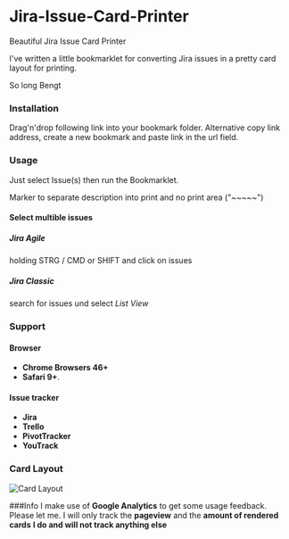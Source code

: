 # Jira-Issue-Card-Printer
Beautiful Jira Issue Card Printer

I've written a little bookmarklet for converting Jira issues in a pretty card layout for printing.

So long
Bengt

### Installation
Drag'n'drop following link into your bookmark folder.
Alternative copy link address, create a new bookmark and paste link in the url field.

### Usage
Just select Issue(s) then run the Bookmarklet.

Marker to separate description into print and no print area ("~~~~~")

#### Select multible issues
##### Jira Agile 
holding STRG / CMD or SHIFT and click on issues
##### Jira Classic
search for issues und select *List View* 

### Support
#### Browser
* **Chrome Browsers 46+**
* **Safari 9+**.

#### Issue tracker
* **Jira**
* **Trello**
* **PivotTracker**
* **YouTrack**

### Card Layout
![Card Layout](http://4.bp.blogspot.com/-BgfPtVWFxVo/VLTjiqpPzjI/AAAAAAAAGLw/PgF3D6eq35c/s1600/Screen%2BShot%2B2015-01-13%2Bat%2B10.19.22.png)

###Info
I make use of **Google Analytics** to get some usage feedback. Please let me.
I will only track the **pageview** and the **amount of rendered cards**
**I do and will not track anything else**
